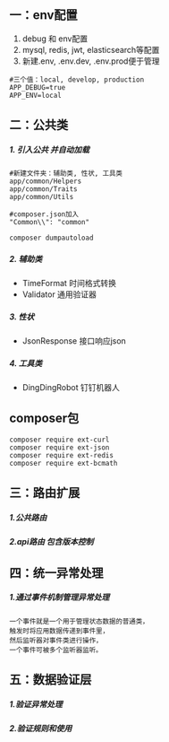 ## 一：env配置
1. debug 和 env配置
2. mysql, redis, jwt, elasticsearch等配置
3. 新建.env, .env.dev, .env.prod便于管理
```
#三个值：local, develop, production 
APP_DEBUG=true
APP_ENV=local
```
## 二：公共类
##### 1. 引入公共 并自动加载
```
#新建文件夹：辅助类, 性状, 工具类
app/common/Helpers 
app/common/Traits
app/common/Utils

#composer.json加入
"Common\\": "common"

composer dumpautoload
```
##### 2. 辅助类
- TimeFormat 时间格式转换
- Validator  通用验证器
##### 3. 性状
- JsonResponse 接口响应json
##### 4. 工具类
- DingDingRobot 钉钉机器人


## composer包
```
composer require ext-curl
composer require ext-json
composer require ext-redis
composer require ext-bcmath
```

## 三：路由扩展
##### 1.公共路由
##### 2.api路由 包含版本控制

## 四：统一异常处理
##### 1.通过事件机制管理异常处理
```
一个事件就是一个用于管理状态数据的普通类，
触发时将应用数据传递到事件里，
然后监听器对事件类进行操作，
一个事件可被多个监听器监听。
```
## 五：数据验证层
##### 1.验证异常处理
##### 2.验证规则和使用